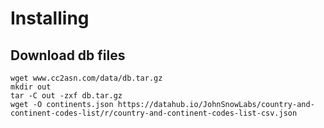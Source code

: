 # Installing

## Download db files
```
wget www.cc2asn.com/data/db.tar.gz
mkdir out
tar -C out -zxf db.tar.gz 
wget -O continents.json https://datahub.io/JohnSnowLabs/country-and-continent-codes-list/r/country-and-continent-codes-list-csv.json
```



